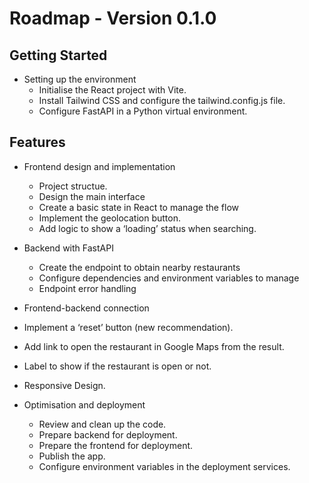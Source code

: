# Roadmap - Version 0.1.0

## Getting Started

- Setting up the environment
    - Initialise the React project with Vite.
    - Install Tailwind CSS and configure the tailwind.config.js file.
    - Configure FastAPI in a Python virtual environment.


## Features

- Frontend design and implementation
    - Project structue.
    - Design the main interface 
    - Create a basic state in React to manage the flow
    - Implement the geolocation button.
    - Add logic to show a ‘loading’ status when searching.

- Backend with FastAPI
    - Create the endpoint to obtain nearby restaurants
    - Configure dependencies and environment variables to manage
    - Endpoint error handling

- Frontend-backend connection

- Implement a ‘reset’ button (new recommendation).

- Add link to open the restaurant in Google Maps from the result.

- Label to show if the restaurant is open or not.

- Responsive Design.

- Optimisation and deployment
    - Review and clean up the code.
    - Prepare backend for deployment.
    - Prepare the frontend for deployment.
    - Publish the app.
    - Configure environment variables in the deployment services.
